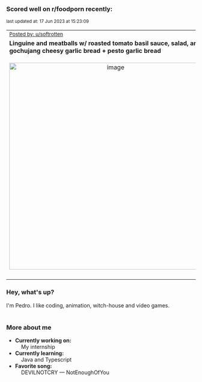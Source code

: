 ### Scored well on r/foodporn recently:

<p align="left"><sub>last updated at: 17 Jun 2023 at 15:23:09</sub></p>

|   |
| --- |
| <sub>[Posted by: u/softrotten][source]</sub> |
| **Linguine and meatballs w/ roasted tomato basil sauce, salad, and gochujang cheesy garlic bread + pesto garlic bread** | 
|<p align="center"> <img alt="image" src="https://i.redd.it/8zeqyqs8te6b1.png" width="550" /> </p>|
|   |

### Hey, what's up?

I'm Pedro. I like coding, animation, witch-house and video games.<br><br>

### More about me
- **Currently working on:**  
&nbsp;&nbsp;&nbsp;&nbsp;My internship
- **Currently learning:**  
&nbsp;&nbsp;&nbsp;&nbsp;Java and Typescript
- **Favorite song:**  
&nbsp;&nbsp;&nbsp;&nbsp;DEVILNOTCRY — NotEnoughOfYou<br><br>

  



  
  
  
[linkedin]: https://linkedin.com/in/pedro-h-r-gomes-8a487b14a/
[gmail]: mailto:pilique11@gmail.com
[source]: https://reddit.com/r/FoodPorn/comments/14b1seu/linguine_and_meatballs_w_roasted_tomato_basil/
[redditAPI]: https://www.reddit.com/dev/api/